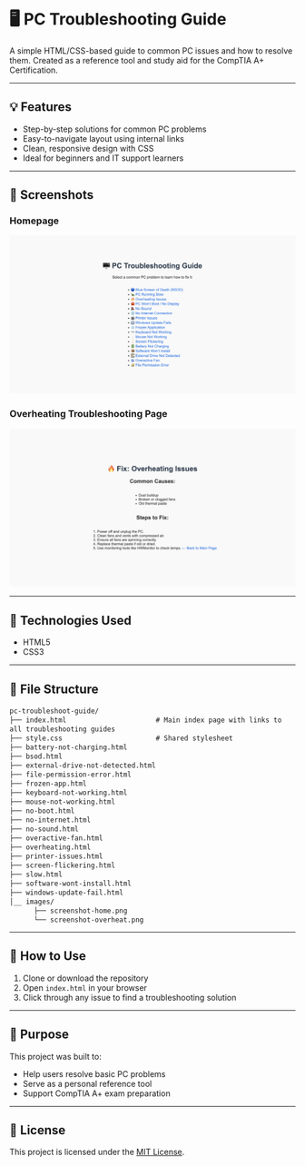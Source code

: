 # 🖥️ PC Troubleshooting Guide

A simple HTML/CSS-based guide to common PC issues and how to resolve them. Created as a reference tool and study aid for the CompTIA A+ Certification.

---

## 💡 Features

- Step-by-step solutions for common PC problems  
- Easy-to-navigate layout using internal links  
- Clean, responsive design with CSS  
- Ideal for beginners and IT support learners

---

## 📸 Screenshots

### Homepage
![Home Screenshot](screenshot-home.png)

### Overheating Troubleshooting Page
![Overheat Screenshot](screenshot-overheat.png)

---

## 🧩 Technologies Used

- HTML5  
- CSS3  

---

## 📂 File Structure

```
pc-troubleshoot-guide/
├── index.html                      # Main index page with links to all troubleshooting guides
├── style.css                       # Shared stylesheet
├── battery-not-charging.html
├── bsod.html
├── external-drive-not-detected.html
├── file-permission-error.html
├── frozen-app.html
├── keyboard-not-working.html
├── mouse-not-working.html
├── no-boot.html
├── no-internet.html
├── no-sound.html
├── overactive-fan.html
├── overheating.html
├── printer-issues.html
├── screen-flickering.html
├── slow.html
├── software-wont-install.html
├── windows-update-fail.html
│__ images/
      ├── screenshot-home.png
      └── screenshot-overheat.png
```


---

## 🚀 How to Use

1. Clone or download the repository  
2. Open `index.html` in your browser  
3. Click through any issue to find a troubleshooting solution  

---

## 🧠 Purpose

This project was built to:
- Help users resolve basic PC problems
- Serve as a personal reference tool
- Support CompTIA A+ exam preparation

---

## 📜 License

This project is licensed under the [MIT License](LICENSE).
